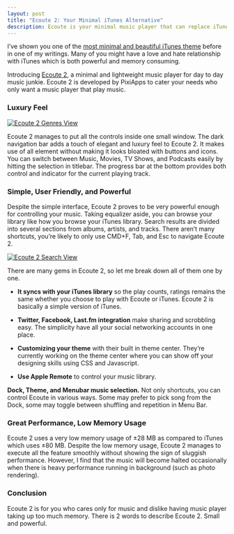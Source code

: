```yaml
---
layout: post
title: "Ecoute 2: Your Minimal iTunes Alternative"
description: Ecoute is your minimal music player that can replace iTunes for casual listening.
---
```

I’ve shown you one of the [most minimal and beautiful iTunes theme][1] before in one of my writings. Many of you might have a love and hate relationship with iTunes which is both powerful and memory consuming.

Introducing [Ecoute 2][2], a minimal and lightweight music player for day to day music junkie. Ecoute 2 is developed by PixiApps to cater your needs who only want a music player that play music.

### Luxury Feel

[ ![Ecoute 2 Genres View][img1] ](http://images.sayzlim.net/2011/09/ecoute_preview.jpg "Ecoute 2 Genres View")

[img1]: http://images.sayzlim.net/2011/09/ecoute_preview.jpg "Ecoute 2 Genres View"

Ecoute 2 manages to put all the controls inside one small window. The dark navigation bar adds a touch of elegant and luxury feel to Ecoute 2. It makes use of all element without making it looks bloated with buttons and icons. You can switch between Music, Movies, TV Shows, and Podcasts easily by hitting the selection in titlebar. The progress bar at the bottom provides both control and indicator for the current playing track.

### Simple, User Friendly, and Powerful

Despite the simple interface, Ecoute 2 proves to be very powerful enough for controlling your music. Taking equalizer aside, you can browse your library like how you browse your iTunes library. Search results are divided into several sections from albums, artists, and tracks. There aren’t many shortcuts, you’re likely to only use CMD+F, Tab, and Esc to navigate Ecoute 2.

[ ![Ecoute 2 Search View][img2] ](http://images.sayzlim.net/2011/09/ecoute_search.jpg "Ecoute 2 Search View")

[img2]: http://images.sayzlim.net/2011/09/ecoute_search.jpg "Ecoute 2 Search View"

There are many gems in Ecoute 2, so let me break down all of them one by one.

*   **It syncs with your iTunes library** so the play counts, ratings remains the same whether you choose to play with Ecoute or iTunes. Ecoute 2 is basically a simple version of iTunes.

*   **Twitter, Facebook, Last.fm integration** make sharing and scrobbling easy. The simplicity have all your social networking accounts in one place.

*   **Customizing your theme** with their built in theme center. They’re currently working on the theme center where you can show off your designing skills using CSS and Javascript.

*   **Use Apple Remote** to control your music library.

  **Dock, Theme, and Menubar music selection.** Not only shortcuts, you can control Ecoute in various ways. Some may prefer to pick song from the Dock, some may toggle between shuffling and repetition in Menu Bar.

### Great Performance, Low Memory Usage

Ecoute 2 uses a very low memory usage of ±28&#160;MB as compared to iTunes which uses ±80&#160;MB. Despite the low memory usage, Ecoute 2 manages to execute all the feature smoothly without showing the sign of sluggish performance. However, I find that the music will become halted occasionally when there is heavy performance running in background (such as photo rendering).

### Conclusion

Ecoute 2 is for you who cares only for music and dislike having music player taking up too much memory. There is 2 words to describe Ecoute 2. Small and powerful.

[1]: http://sayzlim.net/minimal-itunes-interface-mod-for-mac "Minimal iTunes Interface Mod for Mac | Sayz Lim"
[2]: http://pixiapps.com/ "Ecoute"
